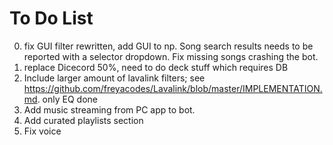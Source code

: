 # To Do List
0. fix GUI filter rewritten, add GUI to np. Song search results needs to be reported with a selector dropdown. Fix missing songs crashing the bot.
1. replace Dicecord 50%, need to do deck stuff which requires DB
2. Include larger amount of lavalink filters; see https://github.com/freyacodes/Lavalink/blob/master/IMPLEMENTATION.md. only EQ done
3. Add music streaming from PC app to bot.
4. Add curated playlists section
5. Fix voice
